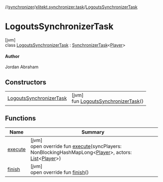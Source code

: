 //[synchronizer](../../../index.md)/[xlitekt.synchronizer.task](../index.md)/[LogoutsSynchronizerTask](index.md)

# LogoutsSynchronizerTask

[jvm]\
class [LogoutsSynchronizerTask](index.md) : [SynchronizerTask](../-synchronizer-task/index.md)&lt;[Player](../../../../game/game/xlitekt.game.actor.player/-player/index.md)&gt; 

#### Author

Jordan Abraham

## Constructors

| | |
|---|---|
| [LogoutsSynchronizerTask](-logouts-synchronizer-task.md) | [jvm]<br>fun [LogoutsSynchronizerTask](-logouts-synchronizer-task.md)() |

## Functions

| Name | Summary |
|---|---|
| [execute](execute.md) | [jvm]<br>open override fun [execute](execute.md)(syncPlayers: NonBlockingHashMapLong&lt;[Player](../../../../game/game/xlitekt.game.actor.player/-player/index.md)&gt;, actors: [List](https://kotlinlang.org/api/latest/jvm/stdlib/kotlin.collections/-list/index.html)&lt;[Player](../../../../game/game/xlitekt.game.actor.player/-player/index.md)&gt;) |
| [finish](finish.md) | [jvm]<br>open override fun [finish](finish.md)() |

